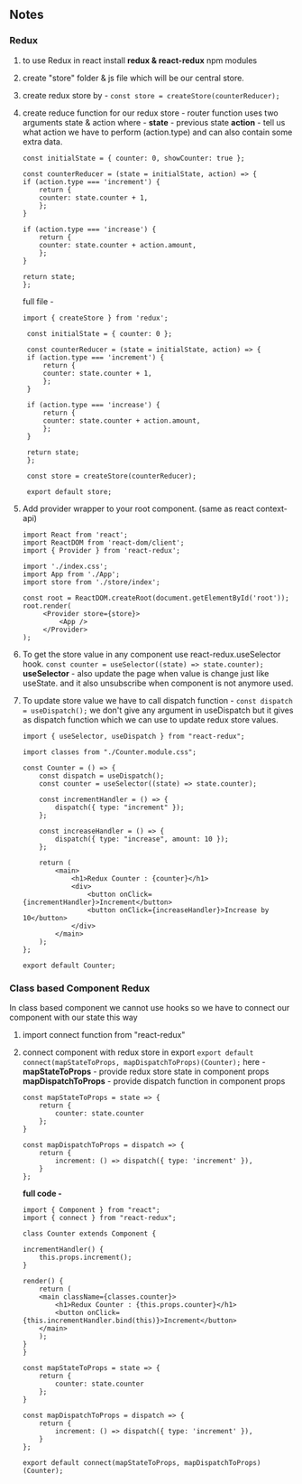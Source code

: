 ## Notes

### Redux

1. to use Redux in react install **redux & react-redux** npm modules
2. create "store" folder & js file which will be our central store.
3. create redux store by -
   `const store = createStore(counterReducer);`
4. create reduce function for our redux store -
   router function uses two arguments state & action
   where -
   **state** - previous state
   **action** - tell us what action we have to perform (action.type) and can also contain some extra data.

   ```
   const initialState = { counter: 0, showCounter: true };

   const counterReducer = (state = initialState, action) => {
   if (action.type === 'increment') {
       return {
       counter: state.counter + 1,
       };
   }

   if (action.type === 'increase') {
       return {
       counter: state.counter + action.amount,
       };
   }

   return state;
   };
   ```

   full file -

   ```
   import { createStore } from 'redux';

    const initialState = { counter: 0 };

    const counterReducer = (state = initialState, action) => {
    if (action.type === 'increment') {
        return {
        counter: state.counter + 1,
        };
    }

    if (action.type === 'increase') {
        return {
        counter: state.counter + action.amount,
        };
    }

    return state;
    };

    const store = createStore(counterReducer);

    export default store;

   ```

5. Add provider wrapper to your root component. (same as react context-api)

   ```
   import React from 'react';
   import ReactDOM from 'react-dom/client';
   import { Provider } from 'react-redux';

   import './index.css';
   import App from './App';
   import store from './store/index';

   const root = ReactDOM.createRoot(document.getElementById('root'));
   root.render(
        <Provider store={store}>
            <App />
        </Provider>
   );

   ```

6. To get the store value in any component use react-redux.useSelector hook.
   `const counter = useSelector((state) => state.counter);`
   **useSelector** - also update the page when value is change just like useState. and it also unsubscribe when component is not anymore used.

7. To update store value we have to call dispatch function -
   `const dispatch = useDispatch();`
   we don't give any argument in useDispatch but it gives as dispatch function which we can use to update redux store values.

   ```
   import { useSelector, useDispatch } from "react-redux";

   import classes from "./Counter.module.css";

   const Counter = () => {
       const dispatch = useDispatch();
       const counter = useSelector((state) => state.counter);

       const incrementHandler = () => {
           dispatch({ type: "increment" });
       };

       const increaseHandler = () => {
           dispatch({ type: "increase", amount: 10 });
       };

       return (
           <main>
               <h1>Redux Counter : {counter}</h1>
               <div>
                   <button onClick={incrementHandler}>Increment</button>
                   <button onClick={increaseHandler}>Increase by 10</button>
               </div>
           </main>
       );
   };

   export default Counter;
   ```

### Class based Component Redux

In class based component we cannot use hooks so we have to connect our component with our state this way

1. import connect function from "react-redux"
2. connect component with redux store in export
   `export default connect(mapStateToProps, mapDispatchToProps)(Counter);`
   here -
   **mapStateToProps** - provide redux store state in component props
   **mapDispatchToProps** - provide dispatch function in component props

   ```
   const mapStateToProps = state => {
       return {
           counter: state.counter
       };
   }

   const mapDispatchToProps = dispatch => {
       return {
           increment: () => dispatch({ type: 'increment' }),
       }
   };
   ```

   **full code -**

   ```
   import { Component } from "react";
   import { connect } from "react-redux";

   class Counter extends Component {

   incrementHandler() {
       this.props.increment();
   }

   render() {
       return (
       <main className={classes.counter}>
           <h1>Redux Counter : {this.props.counter}</h1>
           <button onClick={this.incrementHandler.bind(this)}>Increment</button>
       </main>
       );
   }
   }

   const mapStateToProps = state => {
       return {
           counter: state.counter
       };
   }

   const mapDispatchToProps = dispatch => {
       return {
           increment: () => dispatch({ type: 'increment' }),
       }
   };

   export default connect(mapStateToProps, mapDispatchToProps)(Counter);
   ```

